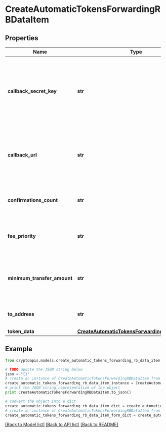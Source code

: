 # CreateAutomaticTokensForwardingRBDataItem


## Properties
Name | Type | Description | Notes
------------ | ------------- | ------------- | -------------
**callback_secret_key** | **str** | Represents the Secret Key value provided by the customer. This field is used for security purposes during the callback notification, in order to prove the sender of the callback as Crypto APIs. For more information please see our [Documentation](https://developers.cryptoapis.io/technical-documentation/general-information/callbacks#callback-security). | [optional] 
**callback_url** | **str** | Represents the URL that is set by the customer where the callback will be received at. The callback notification will be received only if and when the event occurs. &#x60;We support ONLY httpS type of protocol&#x60;. | 
**confirmations_count** | **str** | Represents the number of confirmations, i.e. the amount of blocks that have been built on top of this block. | 
**fee_priority** | **str** | Represents the fee priority of the automation, whether it is \&quot;SLOW\&quot;, \&quot;STANDARD\&quot; or \&quot;FAST\&quot;. | 
**minimum_transfer_amount** | **str** | Represents the minimum transfer amount of the currency in the &#x60;fromAddress&#x60; that can be allowed for an automatic forwarding. | 
**to_address** | **str** | Represents the hash of the address the currency is forwarded to. | 
**token_data** | [**CreateAutomaticTokensForwardingRBTokenData**](CreateAutomaticTokensForwardingRBTokenData.md) |  | 

## Example

```python
from cryptoapis.models.create_automatic_tokens_forwarding_rb_data_item import CreateAutomaticTokensForwardingRBDataItem

# TODO update the JSON string below
json = "{}"
# create an instance of CreateAutomaticTokensForwardingRBDataItem from a JSON string
create_automatic_tokens_forwarding_rb_data_item_instance = CreateAutomaticTokensForwardingRBDataItem.from_json(json)
# print the JSON string representation of the object
print CreateAutomaticTokensForwardingRBDataItem.to_json()

# convert the object into a dict
create_automatic_tokens_forwarding_rb_data_item_dict = create_automatic_tokens_forwarding_rb_data_item_instance.to_dict()
# create an instance of CreateAutomaticTokensForwardingRBDataItem from a dict
create_automatic_tokens_forwarding_rb_data_item_form_dict = create_automatic_tokens_forwarding_rb_data_item.from_dict(create_automatic_tokens_forwarding_rb_data_item_dict)
```
[[Back to Model list]](../README.md#documentation-for-models) [[Back to API list]](../README.md#documentation-for-api-endpoints) [[Back to README]](../README.md)


